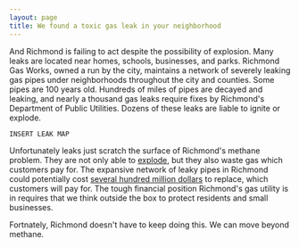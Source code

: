 ```yaml
---
layout: page
title: We found a toxic gas leak in your neighborhood
---
```


And Richmond is failing to act despite the possibility of explosion. Many leaks are located near homes, schools, 
businesses, and parks. Richmond Gas Works, owned a run by the city, maintains a network of severely leaking gas pipes 
under neighborhoods throughout the city and counties. Some pipes are 100 years old. Hundreds of miles of 
pipes are decayed and leaking, and nearly a thousand gas leaks require fixes by Richmond's Department of Public 
Utilities. Dozens of these leaks are liable to ignite or explode. 

`INSERT LEAK MAP`

Unfortunately leaks just scratch the surface of Richmond's methane problem. They are not only able to 
[explode][Explosive], but they also waste gas which customers pay for. The expansive network of leaky pipes 
in Richmond could potentially cost [several hundred million dollars][pipeline] to replace, which customers will pay for. 
The tough financial position Richmond's gas utility is in requires that we think outside the box to protect residents 
and small businesses. 

Fortnately, Richmond doesn't have to keep doing this. We can move beyond methane. 

[Explosive]: ./news
[pipeline]: ./pipelines.md